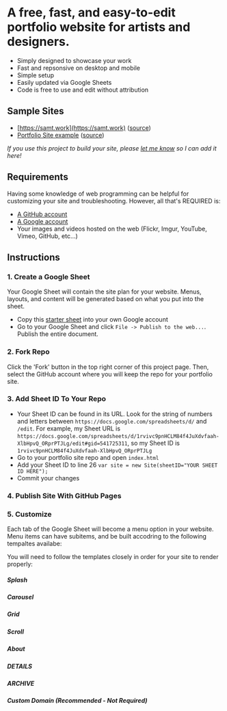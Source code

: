 # A free, fast, and easy-to-edit portfolio website for artists and designers.

* Simply designed to showcase your work 
* Fast and repsonsive on desktop and mobile
* Simple setup 
* Easily updated via Google Sheets
* Code is free to use and edit without attribution

## Sample Sites
 * [https://samt.work](https://samt.work) ([source](https://docs.google.com/spreadsheets/d/1rvivc9pnHCLM84f4JuXdvfaah-XlbHpvQ_ORprPTJLg/edit?usp=sharing))
 * [Portfolio Site example]() ([source](https://docs.google.com/spreadsheets/d/1CqeQA0AkN-1WGU28zhnaJbBr5f4gZfaTE8TW3mmB7Q4/edit?usp=sharing))
 
*If you use this project to build your site, please [let me know](srticknor@gmail.com) so I can add it here!*

## Requirements
Having some knowledge of web programming can be helpful for customizing your site and troubleshooting.
However, all that's REQUIRED is:
* [A GitHub account](https://github.com/)
* [A Google account](https://accounts.google.com/)
* Your images and videos hosted on the web (Flickr, Imgur, YouTube, Vimeo, GitHub, etc...)

## Instructions

### 1. Create a Google Sheet
Your Google Sheet will contain the site plan for your website. Menus, layouts, and content will be generated based on what you put into the sheet. 
* Copy this [starter sheet](https://docs.google.com/spreadsheets/d/1CqeQA0AkN-1WGU28zhnaJbBr5f4gZfaTE8TW3mmB7Q4/edit?usp=sharing) into your own Google account
* Go to your Google Sheet and click `File -> Publish to the web...`. Publish the entire document. 

### 2. Fork Repo 
Click the 'Fork' button in the top right corner of this project page. Then, select the GitHub account where you will keep the repo for your portfolio site.

### 3. Add Sheet ID To Your Repo 
* Your Sheet ID can be found in its URL. Look for the string of numbers and letters between `https://docs.google.com/spreadsheets/d/` and `/edit`. For example, my Sheet URL is `https://docs.google.com/spreadsheets/d/1rvivc9pnHCLM84f4JuXdvfaah-XlbHpvQ_ORprPTJLg/edit#gid=541725311`, so my Sheet ID is `1rvivc9pnHCLM84f4JuXdvfaah-XlbHpvQ_ORprPTJLg`
* Go to your portfolio site repo and open `index.html`
* Add your Sheet ID to line 26 `var site = new Site(sheetID="YOUR SHEET ID HERE");`
* Commit your changes

### 4. Publish Site With GitHub Pages


### 5. Customize 
Each tab of the Google Sheet will become a menu option in your website. Menu items can have subitems, and be built accodring to the following tempaltes availabe:

You will need to follow the templates closely in order for your site to render properly:
##### Splash
##### Carousel
##### Grid
##### Scroll
##### About
##### DETAILS
##### ARCHIVE
##### Custom Domain (Recommended - Not Required) 

